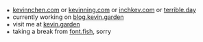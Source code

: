 ⁕&ensp;[kevinnchen.com](https://kevinnchen.com) or [kevinning.com](https://kevinning.com) or [inchkev.com](https://inchkev.com) or [terrible.day](https://terrible.day)<br/>
⁕&ensp;currently working on [blog.kevin.garden](https://blog.kevin.garden)<br/>
⁕&ensp;visit me at [kevin.garden](https://kevin.garden)<br/>
⁕&ensp;taking a break from [font.fish](https://font.fish), sorry<br/>

